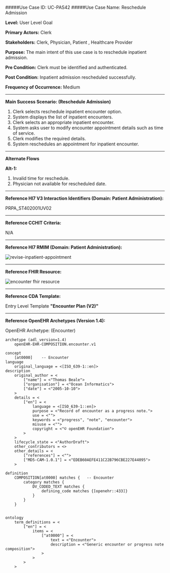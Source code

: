 #####Use Case ID: UC-PAS42
#####Use Case Name: Reschedule Admission

**Level:**                     User Level Goal

**Primary Actors:**            Clerk

**Stakeholders:**              Clerk, Physician, Patient , Healthcare Provider

**Purpose:**                   The main intent of this use case is to reschedule inpatient admission.

**Pre Condition:**             Clerk must be identified and authenticated.

**Post Condition:**            Inpatient admission rescheduled successfully.

**Frequency of Occurrence:**   Medium
__________________________________________________________
**Main Success Scenario: (Reschedule Admission)**

1. Clerk selects reschedule inpatient encounter option.
2. System displays the list of inpatient encounters.
3. Clerk selects an appropriate inpatient encounter.
4. System asks user to modify encounter appointment details such as time of service.
5. Clerk modifies the required details.
6. System reschedules an appointment for inpatient encounter.

_______________________________________________________________________________
**Alternate Flows** 

**Alt-1:**

1. Invalid time for reschedule.
2. Physician not available for rescheduled date.

________________________________________________________________________
**Reference Hl7 V3 Interaction Identifiers (Domain: Patient Administration):**

PRPA_ST402001UV02
_______________________________________________________________
**Reference CCHIT Criteria:**

N/A
_______________________________________________________________
**Reference Hl7 RMIM (Domain: Patient Administration):**

![revise-inpatient-appointment](https://f.cloud.github.com/assets/5391320/1370047/90debed2-3a0d-11e3-843c-18fceb99dfcb.png)
_______________________________________________________________
**Reference FHIR Resource:**

![encounter fhir resource](https://f.cloud.github.com/assets/5391320/1369999/74cb4914-3a0c-11e3-8d49-1317a89cc65d.png)
_______________________________________________________________
**Reference CDA Template:**

Entry Level Template **"Encounter Plan (V2)"**
_______________________________________________________________
**Reference OpenEHR Archetypes (Version 1.4):**

OpenEHR Archetype: (Encounter)

``` Archetype
archetype (adl_version=1.4)
	openEHR-EHR-COMPOSITION.encounter.v1

concept
	[at0000]	-- Encounter
language
	original_language = <[ISO_639-1::en]>
description
	original_author = <
		["name"] = <"Thomas Beale">
		["organisation"] = <"Ocean Informatics">
		["date"] = <"2005-10-10">
	>
	details = <
		["en"] = <
			language = <[ISO_639-1::en]>
			purpose = <"Record of encounter as a progress note.">
			use = <"">
			keywords = <"progress", "note", "encounter">
			misuse = <"">
			copyright = <"© openEHR Foundation">
		>
	>
	lifecycle_state = <"AuthorDraft">
	other_contributors = <>
	other_details = <
		["references"] = <"">
		["MD5-CAM-1.0.1"] = <"EDEB60AEFE411C22B796CBE227E44095">
	>

definition
	COMPOSITION[at0000] matches {	-- Encounter
		category matches {
			DV_CODED_TEXT matches {
				defining_code matches {[openehr::433]}
			}
		}
	}


ontology
	term_definitions = <
		["en"] = <
			items = <
				["at0000"] = <
					text = <"Encounter">
					description = <"Generic encounter or progress note composition">
				>
			>
		>
	>
```






